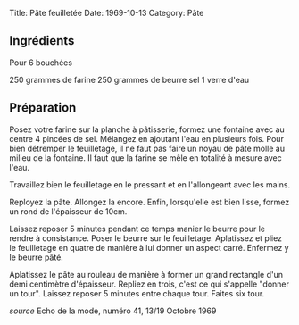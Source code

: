 Title: Pâte feuilletée
Date: 1969-10-13
Category: Pâte

## Ingrédients

Pour 6 bouchées

250 grammes de farine
250 grammes de beurre
sel
1 verre d'eau

## Préparation

Posez votre farine sur la planche à pâtisserie, formez une fontaine avec au
centre 4 pincées de sel. Mélangez en ajoutant l'eau en plusieurs fois.
Pour bien détremper le feuilletage, il ne faut pas faire un noyau de pâte molle
au milieu de la fontaine. Il faut que la farine se mêle en totalité à mesure
avec l'eau.

Travaillez bien le feuilletage en le pressant et en l'allongeant avec les mains.

Reployez la pâte. Allongez la encore. Enfin, lorsqu'elle est bien lisse, formez
un rond de l'épaisseur de 10cm.

Laissez reposer 5 minutes pendant ce temps manier le beurre pour le rendre à
consistance. Poser le beurre sur le feuilletage. Aplatissez et pliez le
feuilletage en quatre de manière à lui donner un aspect carré. Enfermez y le
beurre pâté.

Aplatissez le pâte au rouleau de manière à former un grand rectangle d'un demi
centimètre d'épaisseur. Repliez en trois, c'est ce qui s'appelle "donner un
tour".
Laissez reposer 5 minutes entre chaque tour.
Faites six tour.

*source* Echo de la mode, numéro 41, 13/19 Octobre 1969
